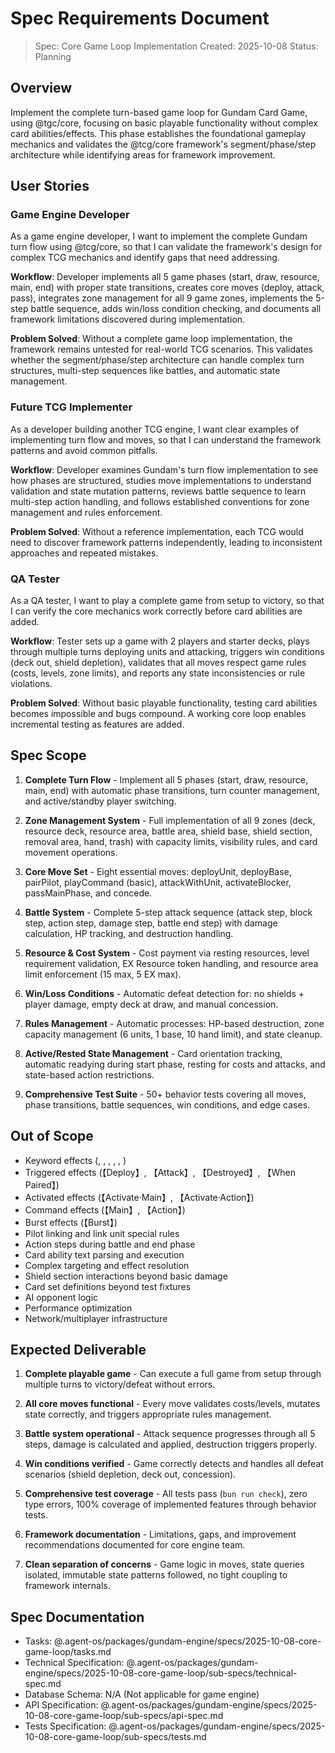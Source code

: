 # Spec Requirements Document

> Spec: Core Game Loop Implementation
> Created: 2025-10-08
> Status: Planning

## Overview

Implement the complete turn-based game loop for Gundam Card Game, using @tgc/core,  focusing on basic playable functionality without complex card abilities/effects. This phase establishes the foundational gameplay mechanics and validates the @tcg/core framework's segment/phase/step architecture while identifying areas for framework improvement.

## User Stories

### Game Engine Developer

As a game engine developer, I want to implement the complete Gundam turn flow using @tcg/core, so that I can validate the framework's design for complex TCG mechanics and identify gaps that need addressing.

**Workflow**: Developer implements all 5 game phases (start, draw, resource, main, end) with proper state transitions, creates core moves (deploy, attack, pass), integrates zone management for all 9 game zones, implements the 5-step battle sequence, adds win/loss condition checking, and documents all framework limitations discovered during implementation.

**Problem Solved**: Without a complete game loop implementation, the framework remains untested for real-world TCG scenarios. This validates whether the segment/phase/step architecture can handle complex turn structures, multi-step sequences like battles, and automatic state management.

### Future TCG Implementer

As a developer building another TCG engine, I want clear examples of implementing turn flow and moves, so that I can understand the framework patterns and avoid common pitfalls.

**Workflow**: Developer examines Gundam's turn flow implementation to see how phases are structured, studies move implementations to understand validation and state mutation patterns, reviews battle sequence to learn multi-step action handling, and follows established conventions for zone management and rules enforcement.

**Problem Solved**: Without a reference implementation, each TCG would need to discover framework patterns independently, leading to inconsistent approaches and repeated mistakes.

### QA Tester

As a QA tester, I want to play a complete game from setup to victory, so that I can verify the core mechanics work correctly before card abilities are added.

**Workflow**: Tester sets up a game with 2 players and starter decks, plays through multiple turns deploying units and attacking, triggers win conditions (deck out, shield depletion), validates that all moves respect game rules (costs, levels, zone limits), and reports any state inconsistencies or rule violations.

**Problem Solved**: Without basic playable functionality, testing card abilities becomes impossible and bugs compound. A working core loop enables incremental testing as features are added.

## Spec Scope

1. **Complete Turn Flow** - Implement all 5 phases (start, draw, resource, main, end) with automatic phase transitions, turn counter management, and active/standby player switching.

2. **Zone Management System** - Full implementation of all 9 zones (deck, resource deck, resource area, battle area, shield base, shield section, removal area, hand, trash) with capacity limits, visibility rules, and card movement operations.

3. **Core Move Set** - Eight essential moves: deployUnit, deployBase, pairPilot, playCommand (basic), attackWithUnit, activateBlocker, passMainPhase, and concede.

4. **Battle System** - Complete 5-step attack sequence (attack step, block step, action step, damage step, battle end step) with damage calculation, HP tracking, and destruction handling.

5. **Resource & Cost System** - Cost payment via resting resources, level requirement validation, EX Resource token handling, and resource area limit enforcement (15 max, 5 EX max).

6. **Win/Loss Conditions** - Automatic defeat detection for: no shields + player damage, empty deck at draw, and manual concession.

7. **Rules Management** - Automatic processes: HP-based destruction, zone capacity management (6 units, 1 base, 10 hand limit), and state cleanup.

8. **Active/Rested State Management** - Card orientation tracking, automatic readying during start phase, resting for costs and attacks, and state-based action restrictions.

9. **Comprehensive Test Suite** - 50+ behavior tests covering all moves, phase transitions, battle sequences, win conditions, and edge cases.

## Out of Scope

- Keyword effects (<Repair>, <Breach>, <Support>, <Blocker>, <First Strike>, <High-Maneuver>)
- Triggered effects (【Deploy】, 【Attack】, 【Destroyed】, 【When Paired】)
- Activated effects (【Activate·Main】, 【Activate·Action】)
- Command effects (【Main】, 【Action】)
- Burst effects (【Burst】)
- Pilot linking and link unit special rules
- Action steps during battle and end phase
- Card ability text parsing and execution
- Complex targeting and effect resolution
- Shield section interactions beyond basic damage
- Card set definitions beyond test fixtures
- AI opponent logic
- Performance optimization
- Network/multiplayer infrastructure

## Expected Deliverable

1. **Complete playable game** - Can execute a full game from setup through multiple turns to victory/defeat without errors.

2. **All core moves functional** - Every move validates costs/levels, mutates state correctly, and triggers appropriate rules management.

3. **Battle system operational** - Attack sequence progresses through all 5 steps, damage is calculated and applied, destruction triggers properly.

4. **Win conditions verified** - Game correctly detects and handles all defeat scenarios (shield depletion, deck out, concession).

5. **Comprehensive test coverage** - All tests pass (`bun run check`), zero type errors, 100% coverage of implemented features through behavior tests.

6. **Framework documentation** - Limitations, gaps, and improvement recommendations documented for core engine team.

7. **Clean separation of concerns** - Game logic in moves, state queries isolated, immutable state patterns followed, no tight coupling to framework internals.

## Spec Documentation

- Tasks: @.agent-os/packages/gundam-engine/specs/2025-10-08-core-game-loop/tasks.md
- Technical Specification: @.agent-os/packages/gundam-engine/specs/2025-10-08-core-game-loop/sub-specs/technical-spec.md
- Database Schema: N/A (Not applicable for game engine)
- API Specification: @.agent-os/packages/gundam-engine/specs/2025-10-08-core-game-loop/sub-specs/api-spec.md
- Tests Specification: @.agent-os/packages/gundam-engine/specs/2025-10-08-core-game-loop/sub-specs/tests.md
